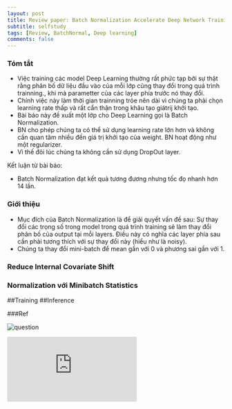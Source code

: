 ```yaml
---
layout: post
title: Review paper: Batch Normalization Accelerate Deep Network Training by Reducing Internal Covariate Shift
subtitle: selfstudy
tags: [Review, BatchNormal, Deep learning]
comments: false
---
```


### Tóm tắt

- Việc training các model Deep Learning thường rất phức tạp bởi sự thật rằng  phân bố dữ liệu đầu vào của mỗi lớp cũng thay đổi trong quá trình trainning., khi mà parametter của các layer phía trước nó thay đổi.
- Chính việc này làm thời gian trainning trỏe nên dài vì chúng ta phải chọn learning rate thấp và rất cẩn thận trong khâu tạo giátrij khởi tạo.
- Bài báo này đề xuất một lớp cho Deep Learning gọi là Batch Normalization.
- BN cho phép chúng ta có thể sử dụng learning rate lớn hơn và không cần quan tâm nhiều đến giá trị khởi tạo của weight. BN hoạt động như một regularizer.
- Vì thế đôi lúc chúng ta không cần sử dụng DropOut layer.


Kết luận từ bài báo:

- Batch Normalization đạt kết quả tương đương nhưng tốc đọ nhanh hơn 14 lần.

### Giới thiệu

- Mục đích của Batch Normalization là để giải quyết vấn đề sau: Sự thay đổi các trọng số trong model  trong quá trình training sẽ làm thay đổi phân bố của output tại mỗi layers. Điều này có nghĩa các layer phía sau cần phải tương thích với sự thay đổi này (hiểu như là noisy).
- Chúng ta thay đổi mini-batch để mean gần với 0 và phương sai gần với 1.

### Reduce Internal Covariate Shift

### Normalization với Minibatch Statistics

##Training
##Inference

###Ref

![question](https://www.quora.com/How-does-batch-normalization-behave-differently-at-training-time-and-test-time)

![](https://arxiv.org/pdf/1502.03167v3.pdf)
